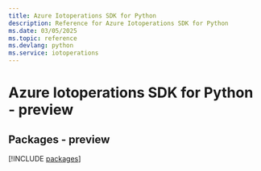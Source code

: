 ```yaml
---
title: Azure Iotoperations SDK for Python
description: Reference for Azure Iotoperations SDK for Python
ms.date: 03/05/2025
ms.topic: reference
ms.devlang: python
ms.service: iotoperations
---
```

# Azure Iotoperations SDK for Python - preview
## Packages - preview
[!INCLUDE [packages](iotoperations-index.md)]